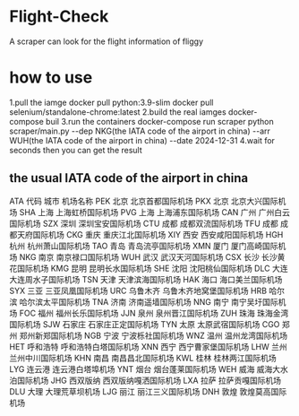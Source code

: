 # Flight-Check
A scraper can look for the flight information of fliggy
# how to use 
1.pull the iamge
docker pull python:3.9-slim
docker pull selenium/standalone-chrome:latest
2.build the real iamges
docker-compose buil
3.run the containers
docker-compose run scraper python scraper/main.py --dep NKG(the IATA code of the airport in china) --arr WUH(the IATA code of the airport in china) --date 2024-12-31
4.wait for seconds then you can get the result
## the usual IATA code of the airport in china
ATA 代码	城市	机场名称
PEK	北京	北京首都国际机场
PKX	北京	北京大兴国际机场
SHA	上海	上海虹桥国际机场
PVG	上海	上海浦东国际机场
CAN	广州	广州白云国际机场
SZX	深圳	深圳宝安国际机场
CTU	成都	成都双流国际机场
TFU	成都	成都天府国际机场
CKG	重庆	重庆江北国际机场
XIY	西安	西安咸阳国际机场
HGH	杭州	杭州萧山国际机场
TAO	青岛	青岛流亭国际机场
XMN	厦门	厦门高崎国际机场
NKG	南京	南京禄口国际机场
WUH	武汉	武汉天河国际机场
CSX	长沙	长沙黄花国际机场
KMG	昆明	昆明长水国际机场
SHE	沈阳	沈阳桃仙国际机场
DLC	大连	大连周水子国际机场
TSN	天津	天津滨海国际机场
HAK	海口	海口美兰国际机场
SYX	三亚	三亚凤凰国际机场
URC	乌鲁木齐	乌鲁木齐地窝堡国际机场
HRB	哈尔滨	哈尔滨太平国际机场
TNA	济南	济南遥墙国际机场
NNG	南宁	南宁吴圩国际机场
FOC	福州	福州长乐国际机场
JJN	泉州	泉州晋江国际机场
ZUH	珠海	珠海金湾国际机场
SJW	石家庄	石家庄正定国际机场
TYN	太原	太原武宿国际机场
CGO	郑州	郑州新郑国际机场
NGB	宁波	宁波栎社国际机场
WNZ	温州	温州龙湾国际机场
HET	呼和浩特	呼和浩特白塔国际机场
XNN	西宁	西宁曹家堡国际机场
LHW	兰州	兰州中川国际机场
KHN	南昌	南昌昌北国际机场
KWL	桂林	桂林两江国际机场
LYG	连云港	连云港白塔埠机场
YNT	烟台	烟台蓬莱国际机场
WEH	威海	威海大水泊国际机场
JHG	西双版纳	西双版纳嘎洒国际机场
LXA	拉萨	拉萨贡嘎国际机场
DLU	大理	大理荒草坝机场
LJG	丽江	丽江三义国际机场
DNH	敦煌	敦煌莫高国际机场

